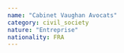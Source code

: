 ```yaml
---
name: "Cabinet Vaughan Avocats"
category: civil_society
nature: "Entreprise"
nationality: FRA
---
```

    